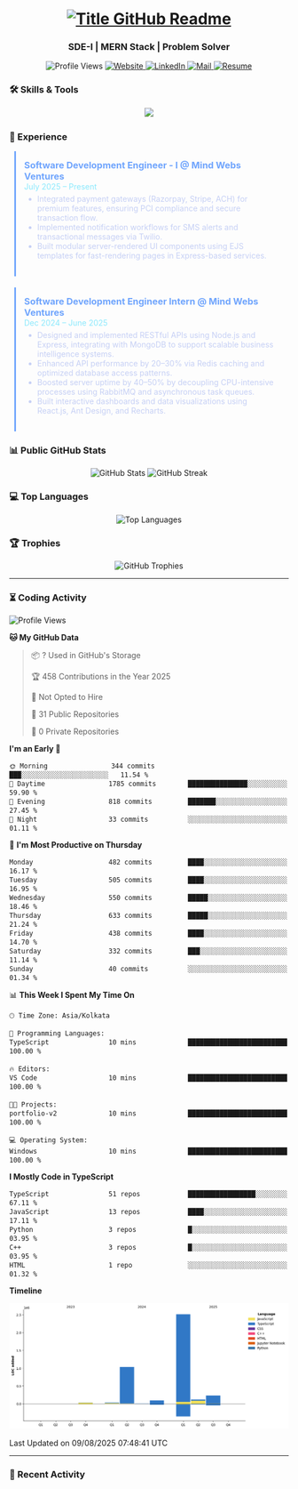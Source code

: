<h1 style="text-align: center;">
  <a href="https://git.io/typing-svg" target="_blank">
    <img src="https://readme-typing-svg.herokuapp.com?font=Inter&weight=800&size=35&duration=3000&pause=500&multiline=true&width=650&height=140&lines=%24+whoami;Sparshak+Nag" alt="Title GitHub Readme" />
  </a>
</h1>

<h3 align="center">SDE-I | MERN Stack | Problem Solver</h3>

<p align="center">
  <img src="https://komarev.com/ghpvc/?username=sparshak7&label=Profile%20views&color=brightgreen&style=for-the-badge&abbreviated=true" alt="Profile Views" />
  <a href="https://sparshak-nag-portfolio.vercel.app/">
    <img src="https://img.shields.io/badge/Website-portfolio-informational?style=for-the-badge&color=00ADB5&logo=about.me&logoColor=white" alt="Website" />
  </a>
  <a href="https://www.linkedin.com/in/sparshak7">
    <img src="https://img.shields.io/badge/LinkedIn-Sparshak-informational?style=for-the-badge&logo=linkedin&logoColor=white" alt="LinkedIn" />
  </a>
  <a href="mailto:sparshaknag247@gmail.com?subject=Hey!">
    <img src="https://img.shields.io/badge/Gmail-sparshaknag247@gmail.com-informational?style=for-the-badge&color=EA4335&logo=gmail&logoColor=white" alt="Mail" />
  </a>
  <a href="https://drive.google.com/file/d/17BCueR3tYjVhj0I_WwyoFPtNVsM4_B7b/view?usp=sharing">
    <img src="https://img.shields.io/badge/Drive-Resume-informational?style=for-the-badge&color=EA4265&logo=gmail&logoColor=white" alt="Resume" />
  </a>
</p>

</p>

### 🛠 Skills & Tools

<p align="center">
  <img src="https://skillicons.dev/icons?i=js,ts,cpp,java,react,nodejs,express,mongodb,git,postman,docker,redis,rabbitmq,html,css,nginx&perline=8" />
</p>

### 💼 Experience

<div align="center">

<!-- SDE-I -->
<div style="padding: 15px; border-left: 3px solid #70a5fd; margin-bottom: 20px; text-align: left; width: 90%; max-width: 600px;">
  <h3 style="margin: 0; color: #70a5fd;">Software Development Engineer - I @ Mind Webs Ventures</h3>
  <span style="color: #8be9fd;">July 2025 – Present</span>
  <ul style="color: #c6d0f5; margin-top: 5px;">
    <li>Integrated payment gateways (Razorpay, Stripe, ACH) for premium features, ensuring PCI compliance and secure transaction flow.</li>
    <li>Implemented notification workflows for SMS alerts and transactional messages via Twilio.</li>
    <li>Built modular server-rendered UI components using EJS templates for fast-rendering pages in Express-based services.</li>
  </ul>
</div>

<!-- SDE Intern -->
<div style="padding: 15px; border-left: 3px solid #70a5fd; margin-bottom: 20px; text-align: left; width: 90%; max-width: 600px;">
  <h3 style="margin: 0; color: #70a5fd;">Software Development Engineer Intern @ Mind Webs Ventures</h3>
  <span style="color: #8be9fd;">Dec 2024 – June 2025</span>
  <ul style="color: #c6d0f5; margin-top: 5px;">
    <li>Designed and implemented RESTful APIs using Node.js and Express, integrating with MongoDB to support scalable business intelligence systems.</li>
    <li>Enhanced API performance by 20–30% via Redis caching and optimized database access patterns.</li>
    <li>Boosted server uptime by 40–50% by decoupling CPU-intensive processes using RabbitMQ and asynchronous task queues.</li>
    <li>Built interactive dashboards and data visualizations using React.js, Ant Design, and Recharts.</li>
  </ul>
</div>

</div>


### 📊 Public GitHub Stats

<p align="center">
  <img src="https://github-readme-stats.vercel.app/api?username=sparshak7&show_icons=true&theme=tokyonight" alt="GitHub Stats" />
  
  <img src="https://github-readme-streak-stats.herokuapp.com/?user=sparshak7&theme=tokyonight" alt="GitHub Streak" />
</p>

### 💻 Top Languages

<p align="center">
  <img src="https://github-readme-stats.vercel.app/api/top-langs/?username=sparshak7&layout=compact&theme=tokyonight" alt="Top Languages" />
</p>

### 🏆 Trophies

<p align="center">
  <img src="https://github-profile-trophy.vercel.app/?username=sparshak7&theme=tokyonight&margin-w=15" alt="GitHub Trophies" />
</p>

---

### ⏳ Coding Activity

<!--START_SECTION:waka-->
![Profile Views](http://img.shields.io/badge/Profile%20Views-3-blue)

**🐱 My GitHub Data** 

> 📦 ? Used in GitHub's Storage 
 > 
> 🏆 458 Contributions in the Year 2025
 > 
> 🚫 Not Opted to Hire
 > 
> 📜 31 Public Repositories 
 > 
> 🔑 0 Private Repositories 
 > 
**I'm an Early 🐤** 

```text
🌞 Morning                344 commits         ███░░░░░░░░░░░░░░░░░░░░░░   11.54 % 
🌆 Daytime                1785 commits        ███████████████░░░░░░░░░░   59.90 % 
🌃 Evening                818 commits         ███████░░░░░░░░░░░░░░░░░░   27.45 % 
🌙 Night                  33 commits          ░░░░░░░░░░░░░░░░░░░░░░░░░   01.11 % 
```
📅 **I'm Most Productive on Thursday** 

```text
Monday                   482 commits         ████░░░░░░░░░░░░░░░░░░░░░   16.17 % 
Tuesday                  505 commits         ████░░░░░░░░░░░░░░░░░░░░░   16.95 % 
Wednesday                550 commits         █████░░░░░░░░░░░░░░░░░░░░   18.46 % 
Thursday                 633 commits         █████░░░░░░░░░░░░░░░░░░░░   21.24 % 
Friday                   438 commits         ████░░░░░░░░░░░░░░░░░░░░░   14.70 % 
Saturday                 332 commits         ███░░░░░░░░░░░░░░░░░░░░░░   11.14 % 
Sunday                   40 commits          ░░░░░░░░░░░░░░░░░░░░░░░░░   01.34 % 
```


📊 **This Week I Spent My Time On** 

```text
🕑︎ Time Zone: Asia/Kolkata

💬 Programming Languages: 
TypeScript               10 mins             █████████████████████████   100.00 % 

🔥 Editors: 
VS Code                  10 mins             █████████████████████████   100.00 % 

🐱‍💻 Projects: 
portfolio-v2             10 mins             █████████████████████████   100.00 % 

💻 Operating System: 
Windows                  10 mins             █████████████████████████   100.00 % 
```

**I Mostly Code in TypeScript** 

```text
TypeScript               51 repos            █████████████████░░░░░░░░   67.11 % 
JavaScript               13 repos            ████░░░░░░░░░░░░░░░░░░░░░   17.11 % 
Python                   3 repos             █░░░░░░░░░░░░░░░░░░░░░░░░   03.95 % 
C++                      3 repos             █░░░░░░░░░░░░░░░░░░░░░░░░   03.95 % 
HTML                     1 repo              ░░░░░░░░░░░░░░░░░░░░░░░░░   01.32 % 
```



**Timeline**

![Lines of Code chart](https://raw.githubusercontent.com/sparshak7/sparshak7/master/assets/bar_graph.png)


 Last Updated on 09/08/2025 07:48:41 UTC
<!--END_SECTION:waka-->

---

### 📅 Recent Activity

<!--RECENT_ACTIVITY:start-->
<!--RECENT_ACTIVITY:end-->
